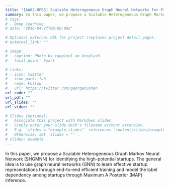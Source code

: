 ```yaml
---
title: "[AA02-HPES] Scalable Heterogeneous Graph Neural Networks for Predicting High-potential Early-stage Startups"
summary: In this paper, we propose a Scalable Heterogeneous Graph Markov Neural Network (SHGMNN) for identifying the high-potential startups. The general idea is to use graph neural networks (GNN) to learn effective startup representations through end-to-end efficient training and model the label dependency among startups through Maximum A Posterior (MAP) inference.
# tags:
# - Deep Learning
# date: "2016-04-27T00:00:00Z"

# Optional external URL for project (replaces project detail page).
# external_link: ""

# image:
#   caption: Photo by rawpixel on Unsplash
#   focal_point: Smart

# links:
# - icon: twitter
#   icon_pack: fab
#   name: Follow
#   url: https://twitter.com/georgecushen
url_code: ""
url_pdf: ""
url_slides: ""
url_video: ""

# Slides (optional).
#   Associate this project with Markdown slides.
#   Simply enter your slide deck's filename without extension.
#   E.g. `slides = "example-slides"` references `content/slides/example-slides.md`.
#   Otherwise, set `slides = ""`.
# slides: example
---
```


In this paper, we propose a Scalable Heterogeneous Graph Markov Neural Network (SHGMNN) for identifying the high-potential startups. The general idea is to use graph neural networks (GNN) to learn effective startup representations through end-to-end efficient training and model the label dependency among startups through Maximum A Posterior (MAP) inference.